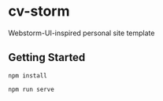 # cv-storm

Webstorm-UI-inspired personal site template

## Getting Started

`npm install`

`npm run serve`
